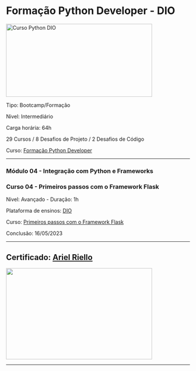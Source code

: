 # **Formação Python Developer - DIO**

<img src="https://hermes.dio.me/tracks/cover/ac0e208f-9ab9-471d-84ae-0107cfd2156a.png" alt="Curso Python DIO" width="400" height="200">

Tipo: Bootcamp/Formação

Nivel: Intermediário

Carga horária: 64h

29 Cursos / 8 Desafios de Projeto / 2 Desafios de Código

Curso: [Formação Python Developer](https://web.dio.me/track/formacao-python-developer)

---
### **Módulo 04 - Integração com Python e Frameworks**
### **Curso 04 - Primeiros passos com o Framework Flask**

Nivel: Avançado - Duração: 1h

Plataforma de ensinos: [DIO](www.dio.me)

Curso: [Primeiros passos com o Framework Flask](https://web.dio.me/course/frameworks-primeiros-passos-com-flask/learning/16e1cf19-4185-49cc-9332-a9cf12d9d07b?back=/track/formacao-python-developer&tab=undefined&moduleId=undefined)

Conclusão: 16/05/2023

---
## Certificado: [Ariel Riello](https://www.dio.me/certificate/C89CB3BD/share)

<img src="https://hermes.digitalinnovation.one/certificates/cover/C89CB3BD.jpg" width="400" height="250">

---